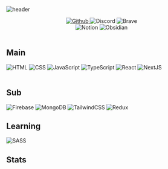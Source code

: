 
![header](https://capsule-render.vercel.app/api?type=rect&text=Vbeo147&desc=Front-end&descAlignY=90)
<div>
  <div>
    <div align="center">
      <a href="https://github.com/Vbeo147">
      <img alt="Github" src ="https://img.shields.io/badge/Github-181717.svg?&style=for-the-badge&logo=GitHub&logoColor=white"/>
      </a>
      <img alt="Discord" src ="https://img.shields.io/badge/Discord-5865F2.svg?&style=for-the-badge&logo=Discord&logoColor=white"/>
      <img alt="Brave" src ="https://img.shields.io/badge/Brave-FB542B.svg?&style=for-the-badge&logo=Brave&logoColor=white"/>
      <br />
      <img alt="Notion" src ="https://img.shields.io/badge/Notion-000000.svg?&style=for-the-badge&logo=Notion&logoColor=white"/>
      <img alt="Obsidian" src ="https://img.shields.io/badge/Obsidian-7C3AED.svg?&style=for-the-badge&logo=Obsidian&logoColor=white"/>
    </div>
    <br />
    <h2>Main</h2>
      <div>
        <img alt="HTML" src ="https://img.shields.io/badge/HTML-E34F26.svg?&style=for-the-badge&logo=HTML5&logoColor=white"/>
        <img alt="CSS" src ="https://img.shields.io/badge/CSS-1572B6.svg?&style=for-the-badge&logo=CSS3&logoColor=white"/> 
        <img alt="JavaScript" src ="https://img.shields.io/badge/JavaScript-F7DF1E.svg?&style=for-the-badge&logo=JavaScript&logoColor=white"/>
        <img alt="TypeScript" src ="https://img.shields.io/badge/TypeScript-3178C6.svg?&style=for-the-badge&logo=TypeScript&logoColor=white"/>
        <img alt="React" src ="https://img.shields.io/badge/React-61DAFB.svg?&style=for-the-badge&logo=React&logoColor=white"/>
        <img alt="NextJS" src ="https://img.shields.io/badge/NextJS-000000.svg?&style=for-the-badge&logo=nextdotjs&logoColor=white"/> 
      </div>
      <br />
      <h2>Sub</h2>
      <div>
        <img alt="Firebase" src ="https://img.shields.io/badge/Firebase-FFCA28.svg?&style=for-the-badge&logo=Firebase&logoColor=white"/>
        <img alt="MongoDB" src ="https://img.shields.io/badge/MongoDB-47A248.svg?&style=for-the-badge&logo=MongoDB&logoColor=white"/> 
        <img alt="TailwindCSS" src ="https://img.shields.io/badge/TailwindCSS-06B6D4.svg?&style=for-the-badge&logo=TailwindCSS&logoColor=white"/>
        <img alt="Redux" src ="https://img.shields.io/badge/Redux-764ABC.svg?&style=for-the-badge&logo=Redux&logoColor=white"/>        
      </div>
      <h2>Learning</h2>
      <div>
        <img alt="SASS" src ="https://img.shields.io/badge/SASS-CC6699.svg?&style=for-the-badge&logo=SASS&logoColor=white"/> 
      </div>
    <h2>Stats</h2>
    <div>
      <img src="https://github-readme-stats.vercel.app/api/top-langs/?username=Vbeo147&layout=compact&theme=tokyonight" alt="" />
      <img src="https://github-readme-stats.vercel.app/api?username=Vbeo147&show_icons=true&theme=radical" alt="" />
    </div>
  </div>
</div>

